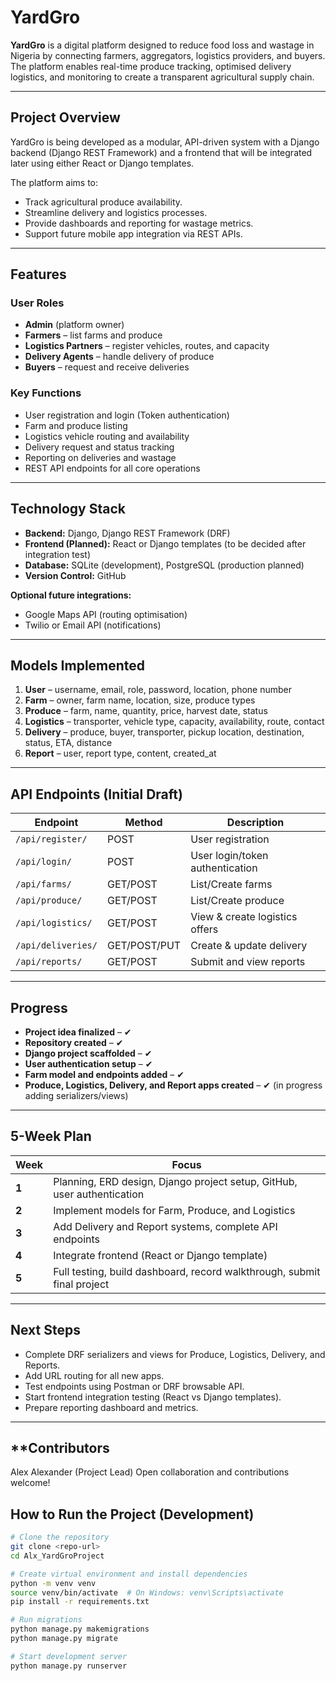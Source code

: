 # YardGro

**YardGro** is a digital platform designed to reduce food loss and wastage in Nigeria by connecting farmers, aggregators, logistics providers, and buyers.  
The platform enables real-time produce tracking, optimised delivery logistics, and monitoring to create a transparent agricultural supply chain.

---

## **Project Overview**

YardGro is being developed as a modular, API-driven system with a Django backend (Django REST Framework) and a frontend that will be integrated later using either React or Django templates.

The platform aims to:
- Track agricultural produce availability.
- Streamline delivery and logistics processes.
- Provide dashboards and reporting for wastage metrics.
- Support future mobile app integration via REST APIs.

---

## **Features**

### **User Roles**
- **Admin** (platform owner)  
- **Farmers** – list farms and produce  
- **Logistics Partners** – register vehicles, routes, and capacity  
- **Delivery Agents** – handle delivery of produce  
- **Buyers** – request and receive deliveries  

### **Key Functions**
- User registration and login (Token authentication)
- Farm and produce listing
- Logistics vehicle routing and availability
- Delivery request and status tracking
- Reporting on deliveries and wastage
- REST API endpoints for all core operations

---

## **Technology Stack**
- **Backend:** Django, Django REST Framework (DRF)  
- **Frontend (Planned):** React or Django templates (to be decided after integration test)  
- **Database:** SQLite (development), PostgreSQL (production planned)  
- **Version Control:** GitHub  

**Optional future integrations:**  
- Google Maps API (routing optimisation)  
- Twilio or Email API (notifications)  

---

## **Models Implemented**
1. **User** – username, email, role, password, location, phone number  
2. **Farm** – owner, farm name, location, size, produce types  
3. **Produce** – farm, name, quantity, price, harvest date, status  
4. **Logistics** – transporter, vehicle type, capacity, availability, route, contact  
5. **Delivery** – produce, buyer, transporter, pickup location, destination, status, ETA, distance  
6. **Report** – user, report type, content, created_at  

---

## **API Endpoints (Initial Draft)**

| Endpoint         | Method | Description                   |
|------------------|--------|-------------------------------|
| `/api/register/`  | POST   | User registration             |
| `/api/login/`     | POST   | User login/token authentication |
| `/api/farms/`     | GET/POST | List/Create farms             |
| `/api/produce/`   | GET/POST | List/Create produce           |
| `/api/logistics/` | GET/POST | View & create logistics offers |
| `/api/deliveries/`| GET/POST/PUT | Create & update delivery       |
| `/api/reports/`   | GET/POST | Submit and view reports        |

---

## **Progress**

- **Project idea finalized** – ✔  
- **Repository created** – ✔  
- **Django project scaffolded** – ✔  
- **User authentication setup** – ✔  
- **Farm model and endpoints added** – ✔  
- **Produce, Logistics, Delivery, and Report apps created** – ✔ (in progress adding serializers/views)  

---

## **5-Week Plan**

| Week | Focus |
|------|--------|
| **1** | Planning, ERD design, Django project setup, GitHub, user authentication |
| **2** | Implement models for Farm, Produce, and Logistics |
| **3** | Add Delivery and Report systems, complete API endpoints |
| **4** | Integrate frontend (React or Django template) |
| **5** | Full testing, build dashboard, record walkthrough, submit final project |

---

## **Next Steps**
- Complete DRF serializers and views for Produce, Logistics, Delivery, and Reports.  
- Add URL routing for all new apps.  
- Test endpoints using Postman or DRF browsable API.  
- Start frontend integration testing (React vs Django templates).  
- Prepare reporting dashboard and metrics.

---


##  **Contributors
  Alex Alexander (Project Lead)
  Open collaboration and contributions welcome!

## **How to Run the Project (Development)**

```bash
# Clone the repository
git clone <repo-url>
cd Alx_YardGroProject

# Create virtual environment and install dependencies
python -m venv venv
source venv/bin/activate  # On Windows: venv\Scripts\activate
pip install -r requirements.txt

# Run migrations
python manage.py makemigrations
python manage.py migrate

# Start development server
python manage.py runserver


